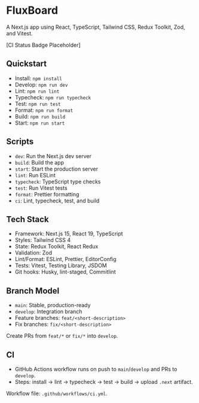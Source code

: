 # FluxBoard

A Next.js app using React, TypeScript, Tailwind CSS, Redux Toolkit, Zod, and Vitest.

[CI Status Badge Placeholder]

## Quickstart

- Install: `npm install`
- Develop: `npm run dev`
- Lint: `npm run lint`
- Typecheck: `npm run typecheck`
- Test: `npm run test`
- Format: `npm run format`
- Build: `npm run build`
- Start: `npm run start`

## Scripts

- `dev`: Run the Next.js dev server
- `build`: Build the app
- `start`: Start the production server
- `lint`: Run ESLint
- `typecheck`: TypeScript type checks
- `test`: Run Vitest tests
- `format`: Prettier formatting
- `ci`: Lint, typecheck, test, and build

## Tech Stack

- Framework: Next.js 15, React 19, TypeScript
- Styles: Tailwind CSS 4
- State: Redux Toolkit, React Redux
- Validation: Zod
- Lint/Format: ESLint, Prettier, EditorConfig
- Tests: Vitest, Testing Library, JSDOM
- Git hooks: Husky, lint-staged, Commitlint

## Branch Model

- `main`: Stable, production-ready
- `develop`: Integration branch
- Feature branches: `feat/<short-description>`
- Fix branches: `fix/<short-description>`

Create PRs from `feat/*` or `fix/*` into `develop`.

## CI

- GitHub Actions workflow runs on push to `main`/`develop` and PRs to `develop`.
- Steps: install → lint → typecheck → test → build → upload `.next` artifact.

Workflow file: `.github/workflows/ci.yml`.
